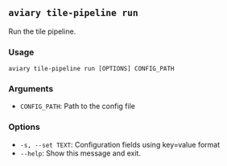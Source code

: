 ## `aviary tile-pipeline run`

Run the tile pipeline.

### Usage

```
aviary tile-pipeline run [OPTIONS] CONFIG_PATH
```

### Arguments

- `CONFIG_PATH`: Path to the config file

### Options

- `-s, --set TEXT`: Configuration fields using key=value format
- `--help`: Show this message and exit.
